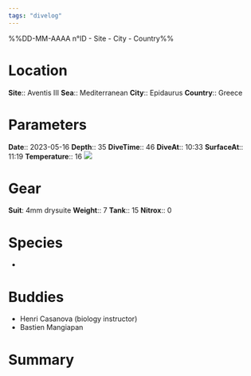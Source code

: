 ```yaml
---
tags: "divelog"
---
```

%%DD-MM-AAAA n°ID - Site - City - Country%%
# Location
**Site**:: Aventis III
**Sea**:: Mediterranean
**City**:: Epidaurus
**Country**:: Greece

# Parameters
**Date**:: 2023-05-16
**Depth**:: 35
**DiveTime**:: 46
**DiveAt**:: 10:33
**SurfaceAt**:: 11:19
**Temperature**:: 16
![](1D1D91B8-DD8D-4339-A19C-20210473AAF4.jpeg)
# Gear
**Suit**: 4mm drysuite
**Weight**:: 7
**Tank**:: 15
**Nitrox**:: 0

# Species
- 

# Buddies 
- Henri Casanova (biology instructor)
- Bastien Mangiapan

# Summary
